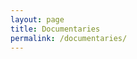 ```yaml
---
layout: page
title: Documentaries
permalink: /documentaries/
---
```


<!--
<script type='text/javascript' src="//ajax.googleapis.com/ajax/libs/angularjs/1.4.8/angular.js"></script>
<script type='text/javascript' src="//ajax.googleapis.com/ajax/libs/angularjs/1.4.8/angular-route.js"></script>
<script type='text/javascript' src="//ajax.googleapis.com/ajax/libs/angularjs/1.4.8/angular-animate.js"></script>
<script type='text/javascript' src="//ajax.googleapis.com/ajax/libs/angularjs/1.4.8/angular-resource.js"></script>
-->
<script src="https://code.angularjs.org/2.0.0-beta.9/angular2-polyfills.js"></script>
<script src="https://code.angularjs.org/2.0.0-beta.9/Rx.umd.js"></script>
<script src="https://code.angularjs.org/2.0.0-beta.9/angular2-all.umd.dev.js"></script>

<script type='text/javascript' src="/js/app/app.module.js"></script>
<script type='text/javascript' src="/js/app/controllers/documentaries.controller.js"></script>
<script type='text/javascript' src="/js/app/controllers/demo.controller.js"></script>
<script type='text/javascript' src="/js/app/services/data.service.js"></script>
<script type='text/javascript' src="/js/app/directives/filterTextbox.directive.js"></script>
<script type='text/javascript' src="/js/libs/angular/ng-infinite-scroll.min.js"></script>

<!--
<div ng-app="demoApp">
    <div ng-view class="slide-animation"></div>
</div>
-->

<div ng-app='myApp' ng-controller='MyAppController'>
  <div infinite-scroll='loadMore()' infinite-scroll-distance='2'>
    <img ng-repeat='image in images' ng-src='http://placehold.it/225x250&text={{image}}'>
  </div>
</div>